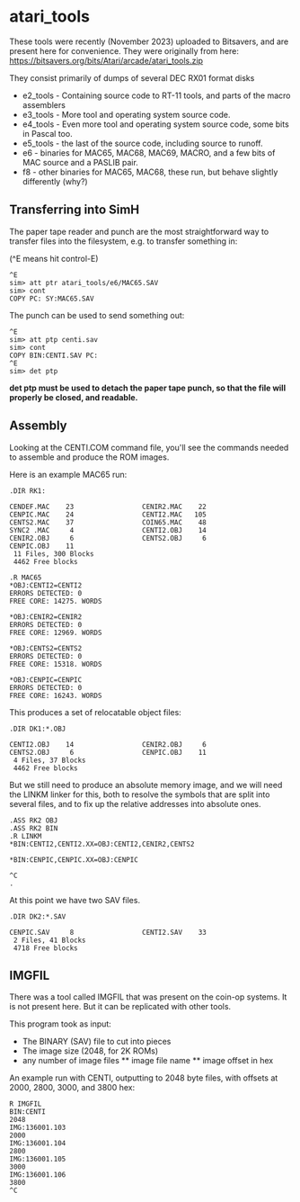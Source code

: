 # atari_tools

These tools were recently (November 2023) uploaded to Bitsavers, and are present here for convenience.
They were originally from here: https://bitsavers.org/bits/Atari/arcade/atari_tools.zip

They consist primarily of dumps of several DEC RX01 format disks

* e2_tools - Containing source code to RT-11 tools, and parts of the macro assemblers
* e3_tools - More tool and operating system source code.
* e4_tools - Even more tool and operating system source code, some bits in Pascal too.
* e5_tools - the last of the source code, including source to runoff.
* e6 - binaries for MAC65, MAC68, MAC69, MACRO, and a few bits of MAC source and a PASLIB pair.
* f8 - other binaries for MAC65, MAC68, these run, but behave slightly differently (why?)

## Transferring into SimH

The paper tape reader and punch are the most straightforward way to transfer files into the filesystem, e.g. to transfer something in:

(^E means hit control-E)

```
^E
sim> att ptr atari_tools/e6/MAC65.SAV
sim> cont
COPY PC: SY:MAC65.SAV
```

The punch can be used to send something out:

```
^E
sim> att ptp centi.sav
sim> cont
COPY BIN:CENTI.SAV PC:
^E
sim> det ptp
```

**det ptp must be used to detach the paper tape punch, so that the file will properly be closed, and readable.**

## Assembly

Looking at the CENTI.COM command file, you'll see the commands needed to assemble and produce the ROM images.

Here is an example MAC65 run:

```
.DIR RK1:
 
CENDEF.MAC    23                 CENIR2.MAC    22           
CENPIC.MAC    24                 CENTI2.MAC   105           
CENTS2.MAC    37                 COIN65.MAC    48           
SYNC2 .MAC     4                 CENTI2.OBJ    14           
CENIR2.OBJ     6                 CENTS2.OBJ     6           
CENPIC.OBJ    11                 
 11 Files, 300 Blocks
 4462 Free blocks

.R MAC65
*OBJ:CENTI2=CENTI2
ERRORS DETECTED: 0
FREE CORE: 14275. WORDS

*OBJ:CENIR2=CENIR2
ERRORS DETECTED: 0
FREE CORE: 12969. WORDS

*OBJ:CENTS2=CENTS2
ERRORS DETECTED: 0
FREE CORE: 15318. WORDS

*OBJ:CENPIC=CENPIC
ERRORS DETECTED: 0
FREE CORE: 16243. WORDS
```

This produces a set of relocatable object files:

```
.DIR DK1:*.OBJ
 
CENTI2.OBJ    14                 CENIR2.OBJ     6           
CENTS2.OBJ     6                 CENPIC.OBJ    11           
 4 Files, 37 Blocks
 4462 Free blocks
```

But we still need to produce an absolute memory image, and we will need the LINKM linker for this, both to resolve the symbols that are split into several files, and to fix up the relative addresses into absolute ones.

```
.ASS RK2 OBJ
.ASS RK2 BIN
.R LINKM
*BIN:CENTI2,CENTI2.XX=OBJ:CENTI2,CENIR2,CENTS2

*BIN:CENPIC,CENPIC.XX=OBJ:CENPIC

^C
.
```

At this point we have two SAV files.

```
.DIR DK2:*.SAV
 
CENPIC.SAV     8                 CENTI2.SAV    33           
 2 Files, 41 Blocks
 4718 Free blocks
```

## IMGFIL

There was a tool called IMGFIL that was present on the coin-op systems. It is not present here. But it can be replicated with other tools. 

This program took as input:

* The BINARY (SAV) file to cut into pieces
* The image size (2048, for 2K ROMs)
* any number of image files
** image file name
** image offset in hex

An example run with CENTI, outputting to 2048 byte files, with offsets at 2000, 2800, 3000, and 3800 hex:

```
R IMGFIL
BIN:CENTI
2048
IMG:136001.103
2000
IMG:136001.104
2800
IMG:136001.105
3000
IMG:136001.106
3800
^C
```

